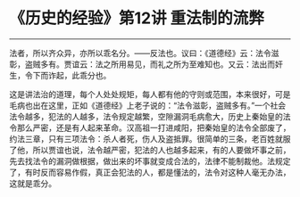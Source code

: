 # 《历史的经验》第12讲 重法制的流弊

------

法者，所以齐众异，亦所以乖名分。——反法也。议曰：《道德经》云：法令滋彰，盗贼多有。贾谊云：法之所用易见，而礼之所为至难知也。又云：法出而奸生，令下而诈起，此乖分也。

这是讲法治的道理，每个人处处规矩，每人都有他的守则或范围，本来很好，可是毛病也出在这里，正如《道德经》上老子说的：“法令滋彰，盗贼多有。”一个社会法令越多，犯法的人越多，法令规定越繁，空隙漏洞毛病愈大，历史上秦始皇的法令那么严密，还是有人起来革命。汉高祖一打进咸阳，把秦始皇的法令全部废了，约法三章，只有三项法令：杀人者死，伤人及盗抵罪。很简单的三条，老百姓就服了他，所以贾谊也说，法令越严密，犯法的人也越多起来，有的人要做坏事之前，先去找法令的漏洞做根据，做出来的坏事就变成合法的，法律不能制裁他。法规定了，有时反而容易作假，真正会犯法的人，都是懂法的，法令对这种人毫无办法，这就是乖分。